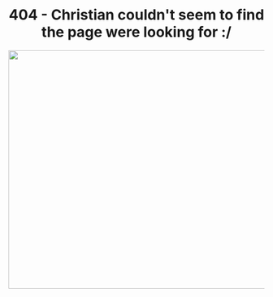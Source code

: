 <html>
  <head>
    <h1><center>404 - Christian couldn't seem to find the page were looking for :/ </center></h1></head>

  <body>

<img src="https://media.tenor.com/xXl1P1HlpocAAAAC/christian-cage-aew.gif" width="770" height="470" class="center"/>


</body>
</html>
